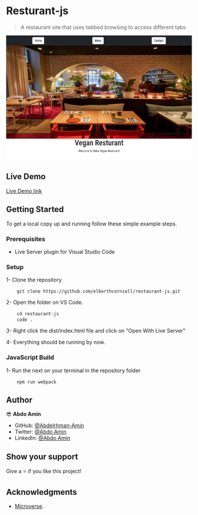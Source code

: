 # Resturant-js

> A restaurant site that uses tabbed browsing to access different tabs

![screenshot](./screen.png)

## Live Demo
[Live Demo link](https://abdelrhmanamin.github.io/Resturant-js/#)

## Getting Started

To get a local copy up and running follow these simple example steps.

### Prerequisites

- Live Server plugin for Visual Studio Code

### Setup

1- Clone the repository

```
    git clone https://github.com/elberthcorniell/restaurant-js.git
```

2- Open the folder on VS Code.

```
    cd restaurant-js
    code .
```

3- Right click the dist/index.html file and click on "Open With Live Server"

4- Everything should be running by now.

### JavaScript Build

1- Run the next on your terminal in the repository folder

```
    npm run webpack
```

## Author

😎 **Abdo Amin**

- GitHub: [@Abdelrhman-Amin](https://github.com/AbdelrhmanAmin)
- Twitter: [@Abdo Amin](https://twitter.com/AbdoAmi60489112)
- LinkedIn: [@Abdo Amin](https://www.linkedin.com/in/abdoamin/)

## Show your support

Give a ⭐️ if you like this project!

## Acknowledgments

- [Microverse](https://www.microverse.org/).
